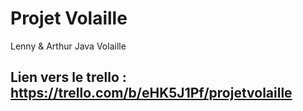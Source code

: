 # Projet Volaille

Lenny & Arthur
Java Volaille

## Lien vers le trello : https://trello.com/b/eHK5J1Pf/projetvolaille

